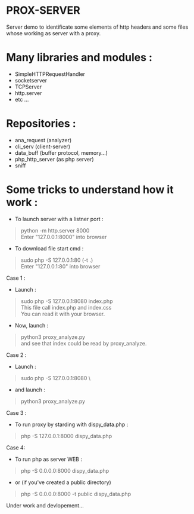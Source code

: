 # PROX-SERVER
Server demo to identificate some elements of http headers
and some files whose working as server with a proxy.

# Many libraries and modules :
- SimpleHTTPRequestHandler 
- socketserver
- TCPServer
- http.server
- etc ...

# Repositories :
- ana_request (analyzer)
- cli_serv (client-server)
- data_buff (buffer protocol, memory...)
- php_http_server (as php server)
- sniff

# Some tricks to understand how it work :
- To launch server with a listner port :
> python -m http.server 8000 \
Enter "127.0.0.1:8000" into browser

- To download file start cmd :
> sudo php -S  127.0.0.1:80 (-t .) \
Enter "127.0.0.1:80" into browser

Case 1 :
- Launch : 
> sudo php -S 127.0.0.1:8080 index.php \
This file call index.php and index.css \
You can read it with your browser.
- Now, launch : 
> python3 proxy_analyze.py \
and see that index could be read by proxy_analyze.

Case 2 :
- Launch : 
> sudo php -S 127.0.0.1:8080 \
- and launch : 
> python3 proxy_analyze.py

Case 3 :
- To run proxy by starding with dispy_data.php :
> php -S 127.0.0.1:8000 dispy_data.php

Case 4:
- To run php as server WEB :
> php -S 0.0.0.0:8000 dispy_data.php
- or (if you've created a public directory)
> php -S 0.0.0.0:8000 -t public dispy_data.php

Under work and devlopement...
